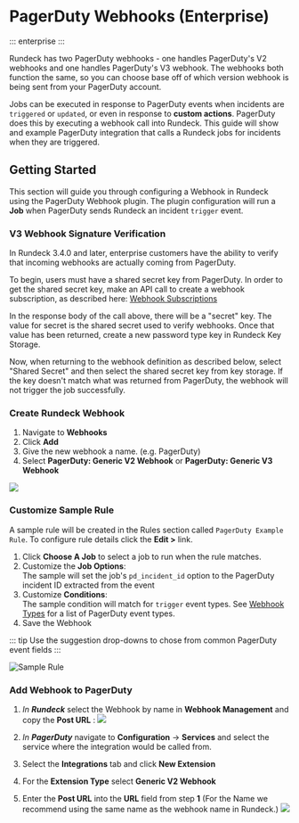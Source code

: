 # PagerDuty Webhooks (Enterprise)
::: enterprise
:::

Rundeck has two PagerDuty webhooks - one handles PagerDuty's V2 webhooks and one handles PagerDuty's V3 webhook. The webhooks both function the same, so you can choose base off of which version webhook is being sent from your PagerDuty account.

Jobs can be executed in response to PagerDuty events when incidents are `triggered` or `updated`, or even in response to **custom actions**.  PagerDuty does this by executing a webhook call into Rundeck.  This guide will show and example PagerDuty integration that calls a Rundeck jobs for incidents when they are triggered.

## Getting Started
This section will guide you through configuring a Webhook in Rundeck using the
PagerDuty Webhook plugin.
The plugin configuration will run a **Job** when PagerDuty sends Rundeck an incident
`trigger` event.

### V3 Webhook Signature Verification

In Rundeck 3.4.0 and later, enterprise customers have the ability to verify that incoming webhooks are actually coming from PagerDuty.

To begin, users must have a shared secret key from PagerDuty. In order to get the shared secret key, make an API call to create a webhook subscription, as described here: [Webhook Subscriptions](https://developer.pagerduty.com/api-reference/reference/REST/openapiv3.json/paths/~1webhook_subscriptions/post)

In the response body of the call above, there will be a "secret" key. The value for secret is the shared secret used to verify webhooks. Once that value has been returned, create a new password type key in Rundeck Key Storage.

Now, when returning to the webhook definition as described below, select "Shared Secret" and then select the shared secret key from key storage. If the key doesn't match what was returned from PagerDuty, the webhook will not trigger the job successfully.


### Create Rundeck Webhook
1. Navigate to **Webhooks**
2. Click **Add**
3. Give the new webhook a name.  (e.g. PagerDuty)
4. Select **PagerDuty: Generic V2 Webhook** or **PagerDuty: Generic V3 Webhook**

![](~@assets/img/wh-pd-create.png)


### Customize Sample Rule
A sample rule will be created in the Rules section called `PagerDuty Example Rule`. To configure rule details click the **Edit >** link.
1. Click **Choose A Job** to select a job to run when the rule matches.
2. Customize the **Job Options**:  
   The sample will set the job's `pd_incident_id` option to the PagerDuty incident ID extracted from the event
3. Customize **Conditions**:  
   The sample condition will match for `trigger` event types. See [Webhook Types](https://v2.developer.pagerduty.com/docs/webhooks-v2-overview#webhook-types) for a list of PagerDuty event types.
4. Save the Webhook

::: tip
Use the suggestion drop-downs to chose from common PagerDuty event fields
:::

![Sample Rule](~@assets/img/wh-pd-rule.png "Sample Rule")

### Add Webhook to PagerDuty

1. *In **Rundeck*** select the Webhook by name in **Webhook Management** and copy the **Post URL** :
   ![](~@assets/img/wh-pd-posturl.png)

2. *In **PagerDuty*** navigate to **Configuration** -> **Services** and select the service where the integration would be called from.
3. Select the **Integrations** tab and click **New Extension**
4. For the **Extension Type** select **Generic V2 Webhook**
5. Enter the **Post URL** into the **URL** field from step **1**
(For the Name we recommend using the same name as the webhook name in Rundeck.)
   ![](~@assets/img/wh-pd-extension.png)
